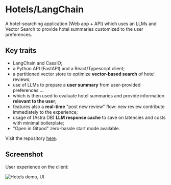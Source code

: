 # Hotels/LangChain

A hotel-searching application (Web app + API)
which uses an LLMs and Vector Search to provide hotel
summaries customized to the user preferences.

## Key traits

- LangChain and CassIO;
- a Python API (FastAPI) and a React/Typescript client;
- a partitioned vector store to optimize **vector-based search** of hotel reviews;
- use of LLMs to prepare a **user summary** from user-provided preferences ...
- which is then used to evaluate hotel summaries and provide information **relevant to the user**;
- features also a **real-time** "post new review" flow: new review contribute immediately to the experience;
- usage of (Astra DB) **LLM response cache** to save on latencies and costs with minimal boilerplate;
- "Open in Gitpod" zero-hassle start mode available.

Visit the repository [here](https://github.com/CassioML/langchain-hotels-app#readme).

## Screenshot

User experience on the client:

![Hotels demo, UI](/demo_apps/images/hotels_animated.gif)
